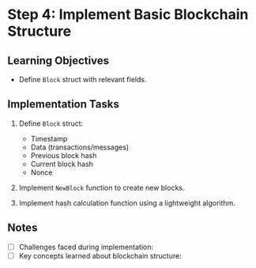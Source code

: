 # Step 4: Implement Basic Blockchain Structure

## Learning Objectives
- Define `Block` struct with relevant fields.
  
## Implementation Tasks
1. Define `Block` struct:
   - Timestamp
   - Data (transactions/messages)
   - Previous block hash
   - Current block hash
   - Nonce

2. Implement `NewBlock` function to create new blocks.

3. Implement hash calculation function using a lightweight algorithm.

## Notes
- [ ] Challenges faced during implementation:
- [ ] Key concepts learned about blockchain structure:
